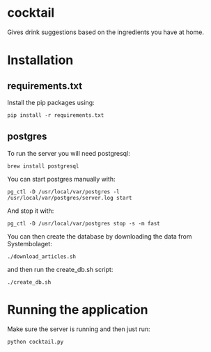 cocktail
=======================

Gives drink suggestions based on the ingredients you have at home. 

Installation
==========
requirements.txt
----------
Install the pip packages using:

    pip install -r requirements.txt
postgres
----------
To run the server you will need postgresql: 

    brew install postgresql

You can start postgres manually with: 

    pg_ctl -D /usr/local/var/postgres -l /usr/local/var/postgres/server.log start
    
And stop it with:

    pg_ctl -D /usr/local/var/postgres stop -s -m fast
    
You can then create the database by downloading the data from Systembolaget:

    ./download_articles.sh
    
and then run the create_db.sh script:

    ./create_db.sh

Running the application
==========
Make sure the server is running and then just run: 

    python cocktail.py

    
